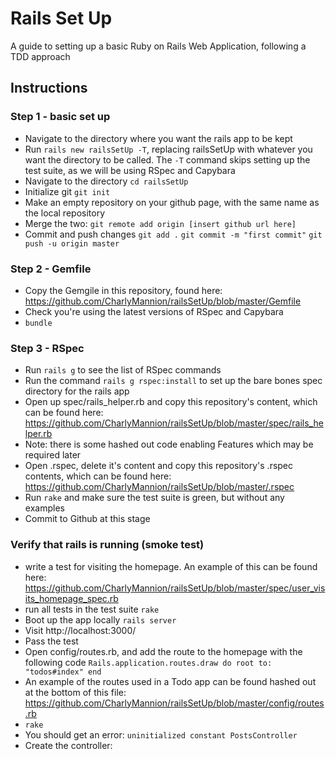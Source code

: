 # Rails Set Up

A guide to setting up a basic Ruby on Rails Web Application, following a TDD approach

## Instructions

### Step 1 - basic set up

* Navigate to the directory where you want the rails app to be kept
* Run `rails new railsSetUp -T`, replacing railsSetUp with whatever you want the directory to be called. The `-T` command skips setting up the test suite, as we will be using RSpec and Capybara
* Navigate to the directory `cd railsSetUp`
* Initialize git `git init`
* Make an empty repository on your github page, with the same name as the local repository
* Merge the two: `git remote add origin [insert github url here]`
* Commit and push changes
`git add .`
`git commit -m "first commit"`
`git push -u origin master`

### Step 2 - Gemfile
* Copy the Gemgile in this repository, found here: https://github.com/CharlyMannion/railsSetUp/blob/master/Gemfile
* Check you're using the latest versions of RSpec and Capybara
* `bundle`

### Step 3 - RSpec
* Run `rails g` to see the list of RSpec commands
* Run the command `rails g rspec:install` to set up the bare bones spec directory for the rails app
* Open up spec/rails_helper.rb and copy this repository's content, which can be found here: https://github.com/CharlyMannion/railsSetUp/blob/master/spec/rails_helper.rb
* Note: there is some hashed out code enabling Features which may be required later
* Open .rspec, delete it's content and copy this repository's .rspec contents, which can be found here: https://github.com/CharlyMannion/railsSetUp/blob/master/.rspec
* Run `rake` and make sure the test suite is green, but without any examples
* Commit to Github at this stage

### Verify that rails is running (smoke test)
* write a test for visiting the homepage. An example of this can be found here: https://github.com/CharlyMannion/railsSetUp/blob/master/spec/user_visits_homepage_spec.rb
* run all tests in the test suite `rake`
* Boot up the app locally `rails server`
* Visit http://localhost:3000/
* Pass the test
* Open config/routes.rb, and add the route to the homepage with the following code
`Rails.application.routes.draw do
  root to: "todos#index"
end`
* An example of the routes used in a Todo app can be found hashed out at the bottom of this file: https://github.com/CharlyMannion/railsSetUp/blob/master/config/routes.rb
* `rake`
* You should get an error:        `uninitialized constant PostsController`
* Create the controller:
